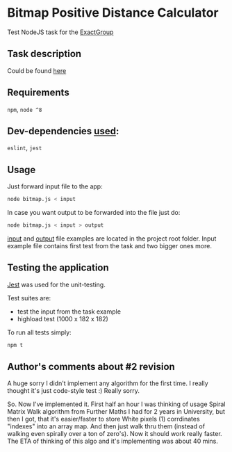 # Bitmap Positive Distance Calculator
Test NodeJS task for the [ExactGroup](http://exactgroup.pl/)

## Task description
Could be found [here](TASK.md)

## Requirements
`npm`, `node ^8`

## Dev-dependencies [used](package.json):
`eslint`, `jest`

## Usage
Just forward input file to the app:
```bash
node bitmap.js < input
```

In case you want output to be forwarded into the file just do:
```bash
node bitmap.js < input > output
```

[input](input) and [output](output) file examples are located in the project root folder. Input example file contains first test from the task and two bigger ones more.

## Testing the application
[Jest](https://jestjs.io/) was used for the unit-testing. 

Test suites are: 
- test the input from the task example 
- highload test (1000 x 182 x 182)

To run all tests simply:
```bash
npm t
```

## Author's comments about #2 revision
A huge sorry I didn't implement any algorithm for the first time. I really thought it's just code-style test :) Really sorry.

So. Now I've implemented it. First half an hour I was thinking of usage Spiral Matrix Walk algorithm from Further Maths I had for 2 years in University, but then I got, that it's easier/faster to store White pixels (1) corrdinates "indexes" into an array map. And then just walk thru them (instead of walking even spirally over a ton of zero's). Now it should work really faster. The ETA of thinking of this algo and it's implementing was about 40 mins.